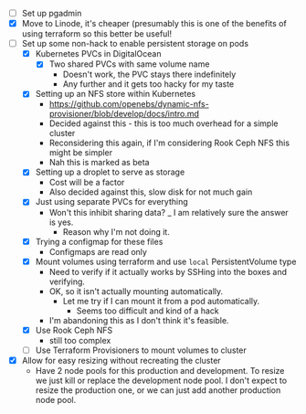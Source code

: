- [ ] Set up pgadmin 
- [x] Move to Linode, it's cheaper (presumably this is one of the benefits of using terraform so this better be useful!
- [ ] Set up some non-hack to enable persistent storage on pods
    - [x] Kubernetes PVCs in DigitalOcean
        - [x] Two shared PVCs with same volume name
            - Doesn't work, the PVC stays there indefinitely
            - Any further and it gets too hacky for my taste
    - [x] Setting up an NFS store within Kubernetes
        - https://github.com/openebs/dynamic-nfs-provisioner/blob/develop/docs/intro.md
        - Decided against this - this is too much overhead for a simple cluster
        - Reconsidering this again, if I'm considering Rook Ceph NFS this might be simpler
        - Nah this is marked as beta
    - [x] Setting up a droplet to serve as storage
        - Cost will be a factor
        - Also decided against this, slow disk for not much gain
    - [x] Just using separate PVCs for everything
        - Won't this inhibit sharing data?
            _ I am relatively sure the answer is yes.
            - Reason why I'm not doing it.
    - [x] Trying a configmap for these files
        - Configmaps are read only
    - [x] Mount volumes using terraform and use `local` PersistentVolume type
        - Need to verify if it actually works by SSHing into the boxes and verifying.
        - OK, so it isn't actually mounting automatically.
            - Let me try if I can mount it from a pod automatically.
                - Seems too difficult and kind of a hack 
        - I'm abandoning this as I don't think it's feasible.
    - [x] Use Rook Ceph NFS 
        - still too complex 
    - [ ] Use Terraform Provisioners to mount volumes to cluster
- [x] Allow for easy resizing without recreating the cluster
    - Have 2 node pools for this production and development. To resize we just kill
      or replace the development node pool. I don't expect to resize the production 
      one, or we can just add another production node pool.
